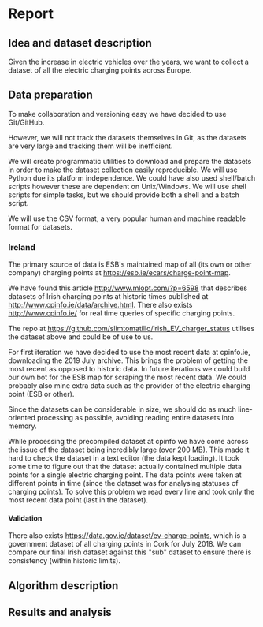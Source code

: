 # Report

## Idea and dataset description

Given the increase in electric vehicles over the years, we want to collect a dataset of all the electric charging points across Europe.

## Data preparation

To make collaboration and versioning easy we have decided to use Git/GitHub.

However, we will not track the datasets themselves in Git, as the datasets are very large and tracking them will be inefficient.

We will create programmatic utilities to download and prepare the datasets in order to make the dataset collection easily reproducible. We will use Python due its platform independence. We could have also used shell/batch scripts however these are dependent on Unix/Windows. We will use shell scripts for simple tasks, but we should provide both a shell and a batch script.

We will use the CSV format, a very popular human and machine readable format for datasets.

### Ireland

The primary source of data is ESB's maintained map of all (its own or other company) charging points at https://esb.ie/ecars/charge-point-map.

We have found this article http://www.mlopt.com/?p=6598 that describes datasets of Irish charging points at historic times published at http://www.cpinfo.ie/data/archive.html. There also exists http://www.cpinfo.ie/ for real time queries of specific charging points.

The repo at https://github.com/slimtomatillo/irish_EV_charger_status utilises the dataset above and could be of use to us.

For first iteration we have decided to use the most recent data at cpinfo.ie, downloading the 2019 July archive. This brings the problem of getting the most recent as opposed to historic data. In future iterations we could build our own bot for the ESB map for scraping the most recent data. We could probably also mine extra data such as the provider of the electric charging point (ESB or other).

Since the datasets can be considerable in size, we should do as much line-oriented processing as possible, avoiding reading entire datasets into memory.

While processing the precompiled dataset at cpinfo we have come across the issue of the dataset being incredibly large (over 200 MB). This made it hard to check the dataset in a text editor (the data kept loading). It took some time to figure out that the dataset actually contained multiple data points for a single electric charging point. The data points were taken at different points in time (since the dataset was for analysing statuses of charging points). To solve this problem we read every line and took only the most recent data point (last in the dataset).

#### Validation

There also exists https://data.gov.ie/dataset/ev-charge-points, which is a government dataset of all charging points in Cork for July 2018. We can compare our final Irish dataset against this "sub" dataset to ensure there is consistency (within historic limits).

## Algorithm description

## Results and analysis
